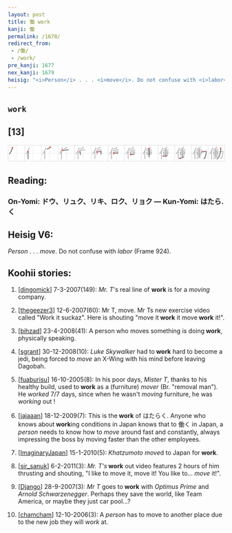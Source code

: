 ```yaml
---
layout: post
title: 働 work
kanji: 働
permalink: /1678/
redirect_from:
 - /働/
 - /work/
pre_kanji: 1677
nex_kanji: 1679
heisig: "<i>Person</i> . . . <i>move</i>. Do not confuse with <i>labor</i> (Frame 924)."
---
```


## `work`

## [13]

<div class="stroke"><img src="../images/E5838D.png" /></div>

## Reading:

### On-Yomi: ドウ、リュク、リキ、ロク、リョク &mdash; Kun-Yomi: はたら.く

## Heisig V6:

<i>Person</i> . . . <i>move</i>. Do not confuse with <i>labor</i> (Frame 924).

## Koohii stories:

1) [<a href="http://kanji.koohii.com/profile/dingomick">dingomick</a>] 7-3-2007(149): <em>Mr. T</em>&#039;s real line of <strong>work</strong> is for a <em>moving</em> company.

2) [<a href="http://kanji.koohii.com/profile/thegeezer3">thegeezer3</a>] 12-6-2007(60): Mr T, move. Mr Ts new exercise video called &quot;Work it suckaz&quot;. Here is shouting &quot;move it<strong> work</strong> it move<strong> work</strong> it!&quot;.

3) [<a href="http://kanji.koohii.com/profile/bihzad">bihzad</a>] 23-4-2008(41): A person who moves something is doing<strong> work</strong>, physically speaking.

4) [<a href="http://kanji.koohii.com/profile/sgrant">sgrant</a>] 30-12-2008(10): <em>Luke Skywalker</em> had to<strong> work</strong> hard to become a jedi, being forced to <em>move</em> an X-Wing with his mind before leaving Dagobah.

5) [<a href="http://kanji.koohii.com/profile/fuaburisu">fuaburisu</a>] 16-10-2005(8): In his poor days, <em>Mister T</em>, thanks to his healthy build, used to<strong> work</strong> as a (furniture) <em>mover</em> (Br. &quot;removal man&quot;). He <em>worked</em> 7/7 days, since when he wasn&#039;t <em>moving</em> furniture, he was <em>working</em> out !

6) [<a href="http://kanji.koohii.com/profile/jajaaan">jajaaan</a>] 18-12-2009(7): This is the<strong> work</strong> of はたらく. Anyone who knows about<strong> work</strong>ing conditions in Japan knows that to 働く in Japan, a <em>person</em> needs to know how to <em>move</em> around fast and constantly, always impressing the boss by moving faster than the other employees.

7) [<a href="http://kanji.koohii.com/profile/ImaginaryJapan">ImaginaryJapan</a>] 15-1-2010(5): <em>Khatzumoto</em> <em>move</em>d to Japan for<strong> work</strong>.

8) [<a href="http://kanji.koohii.com/profile/sir_sanuk">sir_sanuk</a>] 6-2-2011(3): <em>Mr. T&#039;s</em><strong> work</strong> out video features 2 hours of him thrusting and shouting, &quot;I like to move it, move it! You like to... <em>move</em> it!&quot;.

9) [<a href="http://kanji.koohii.com/profile/Django">Django</a>] 28-9-2007(3): <em>Mr T</em> goes to<strong> work</strong> with <em>Optimus Prime</em> and <em>Arnold Schwarzenegger</em>. Perhaps they save the world, like Team America, or maybe they just car pool...?

10) [<a href="http://kanji.koohii.com/profile/chamcham">chamcham</a>] 12-10-2006(3): A <em>person</em> has to move to another place due to the new job they will <em>work</em> at.
